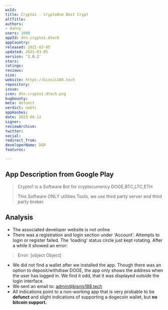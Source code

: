 ```yaml
---
wsId: 
title: Crypto1 - CryptoOne Best Crypt
altTitle: 
authors:
- danny
users: 1000
appId: dtn.crypto1.dtech
appCountry: 
released: 2021-03-05
updated: 2021-03-05
version: '1.0.2'
stars: 
ratings: 
reviews: 
size: 
website: https://bisnis188.tech
repository: 
issue: 
icon: dtn.crypto1.dtech.png
bugbounty: 
meta: defunct
verdict: nobtc
appHashes: 
date: 2023-06-12
signer: 
reviewArchive: 
twitter: 
social: 
redirect_from: 
developerName: DGR
features: 

---
```


## App Description from Google Play 

> Crypto1 is a Software Bot for cryptocurrency DOGE,BTC,LTC,ETH
>
> This Software ONLY utilities Tools, we use third party server and third party broker.


## Analysis 

- The associated developer website is not online 
- There was a registration and login section under 'Account'. Attempts to login or register failed. The 'loading' status circle just kept rotating. After a while it showed an error: 

> Error: [object Object]

- We did not find a wallet after we installed the app. Though there was an option to deposit/withdraw DOGE, the app only shows the address when the user has logged in. We find it odd, that it was displayed outside the login interface.
- We sent an email to: admin@bisnis188.tech
- All indications point to a non-working app that is very probable to be **defunct** and slight indications of supporting a dogecoin wallet, but **no bitcoin support.** 